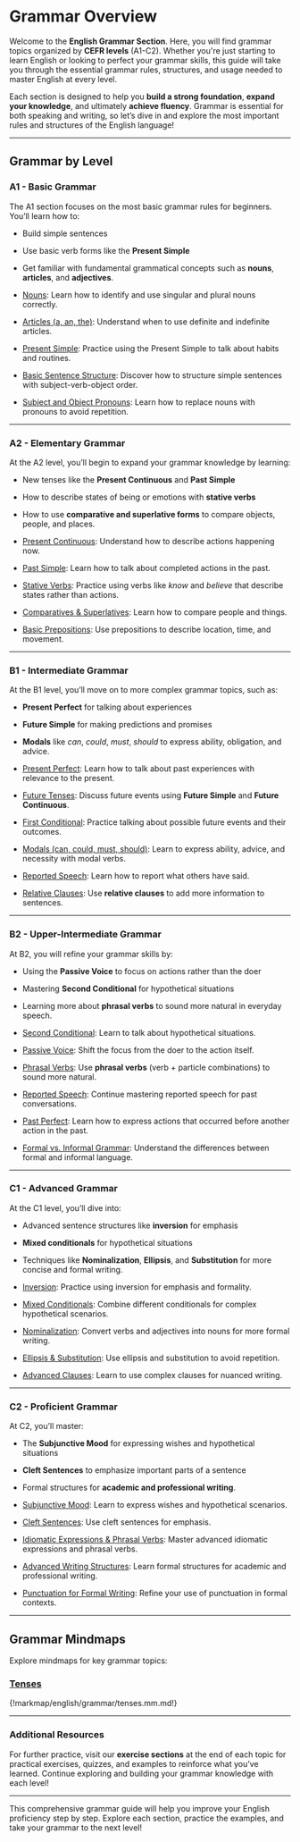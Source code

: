 # Grammar Overview

Welcome to the **English Grammar Section**. Here, you will find grammar topics organized by **CEFR levels** (A1-C2). Whether you're just starting to learn English or looking to perfect your grammar skills, this guide will take you through the essential grammar rules, structures, and usage needed to master English at every level.

Each section is designed to help you **build a strong foundation**, **expand your knowledge**, and ultimately **achieve fluency**. Grammar is essential for both speaking and writing, so let’s dive in and explore the most important rules and structures of the English language!

---

## **Grammar by Level**

### **A1 - Basic Grammar**

The A1 section focuses on the most basic grammar rules for beginners. You’ll learn how to:

- Build simple sentences
- Use basic verb forms like the **Present Simple**
- Get familiar with fundamental grammatical concepts such as **nouns**, **articles**, and **adjectives**.

- [Nouns](a1/nouns.md): Learn how to identify and use singular and plural nouns correctly.
- [Articles (a, an, the)](a1/articles.md): Understand when to use definite and indefinite articles.
- [Present Simple](a1/present_simple.md): Practice using the Present Simple to talk about habits and routines.
- [Basic Sentence Structure](a1/basic_sentence_structure.md): Discover how to structure simple sentences with subject-verb-object order.
- [Subject and Object Pronouns](a1/pronouns.md): Learn how to replace nouns with pronouns to avoid repetition.

---

### **A2 - Elementary Grammar**

At the A2 level, you’ll begin to expand your grammar knowledge by learning:

- New tenses like the **Present Continuous** and **Past Simple**
- How to describe states of being or emotions with **stative verbs**
- How to use **comparative and superlative forms** to compare objects, people, and places.

- [Present Continuous](a2/present_continuous.md): Understand how to describe actions happening now.
- [Past Simple](a2/past_simple.md): Learn how to talk about completed actions in the past.
- [Stative Verbs](a2/stative_verbs.md): Practice using verbs like _know_ and _believe_ that describe states rather than actions.
- [Comparatives & Superlatives](a2/comparatives_superlatives.md): Learn how to compare people and things.
- [Basic Prepositions](a2/prepositions.md): Use prepositions to describe location, time, and movement.

---

### **B1 - Intermediate Grammar**

At the B1 level, you’ll move on to more complex grammar topics, such as:

- **Present Perfect** for talking about experiences
- **Future Simple** for making predictions and promises
- **Modals** like _can_, _could_, _must_, _should_ to express ability, obligation, and advice.

- [Present Perfect](b1/present_perfect.md): Learn how to talk about past experiences with relevance to the present.
- [Future Tenses](b1/future_tenses.md): Discuss future events using **Future Simple** and **Future Continuous**.
- [First Conditional](b1/first_conditional.md): Practice talking about possible future events and their outcomes.
- [Modals (can, could, must, should)](b1/modals.md): Learn to express ability, advice, and necessity with modal verbs.
- [Reported Speech](b1/reported_speech.md): Learn how to report what others have said.
- [Relative Clauses](b1/relative_clauses.md): Use **relative clauses** to add more information to sentences.

---

### **B2 - Upper-Intermediate Grammar**

At B2, you will refine your grammar skills by:

- Using the **Passive Voice** to focus on actions rather than the doer
- Mastering **Second Conditional** for hypothetical situations
- Learning more about **phrasal verbs** to sound more natural in everyday speech.

- [Second Conditional](b2/second_conditional.md): Learn to talk about hypothetical situations.
- [Passive Voice](b2/passive_voice.md): Shift the focus from the doer to the action itself.
- [Phrasal Verbs](b2/phrasal_verbs.md): Use **phrasal verbs** (verb + particle combinations) to sound more natural.
- [Reported Speech](b2/reported_speech.md): Continue mastering reported speech for past conversations.
- [Past Perfect](b2/past_perfect.md): Learn how to express actions that occurred before another action in the past.
- [Formal vs. Informal Grammar](b2/formal_vs_informal.md): Understand the differences between formal and informal language.

---

### **C1 - Advanced Grammar**

At the C1 level, you’ll dive into:

- Advanced sentence structures like **inversion** for emphasis
- **Mixed conditionals** for hypothetical situations
- Techniques like **Nominalization**, **Ellipsis**, and **Substitution** for more concise and formal writing.

- [Inversion](c1/inversion.md): Practice using inversion for emphasis and formality.
- [Mixed Conditionals](c1/mixed_conditionals.md): Combine different conditionals for complex hypothetical scenarios.
- [Nominalization](c1/nominalization.md): Convert verbs and adjectives into nouns for more formal writing.
- [Ellipsis & Substitution](c1/ellipsis_and_substitution.md): Use ellipsis and substitution to avoid repetition.
- [Advanced Clauses](c1/advanced_clauses.md): Learn to use complex clauses for nuanced writing.

---

### **C2 - Proficient Grammar**

At C2, you’ll master:

- The **Subjunctive Mood** for expressing wishes and hypothetical situations
- **Cleft Sentences** to emphasize important parts of a sentence
- Formal structures for **academic and professional writing**.

- [Subjunctive Mood](c2/subjunctive.md): Learn to express wishes and hypothetical scenarios.
- [Cleft Sentences](c2/cleft_sentences.md): Use cleft sentences for emphasis.
- [Idiomatic Expressions & Phrasal Verbs](c2/phrasal_verbs.md): Master advanced idiomatic expressions and phrasal verbs.
- [Advanced Writing Structures](c2/advanced_writing_structures.md): Learn formal structures for academic and professional writing.
- [Punctuation for Formal Writing](c2/punctuation.md): Refine your use of punctuation in formal contexts.

---

## **Grammar Mindmaps**

Explore mindmaps for key grammar topics:

### [Tenses](mindmaps/tenses.md)

{!markmap/english/grammar/tenses.mm.md!}

<!-- ### Conditionals -->

<!-- ### Modals -->

---

### **Additional Resources**

For further practice, visit our **exercise sections** at the end of each topic for practical exercises, quizzes, and examples to reinforce what you’ve learned. Continue exploring and building your grammar knowledge with each level!

---

This comprehensive grammar guide will help you improve your English proficiency step by step. Explore each section, practice the examples, and take your grammar to the next level!
